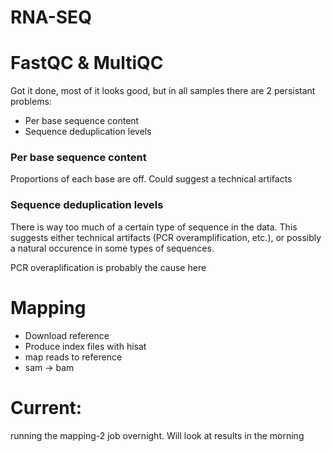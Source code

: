 # RNA-SEQ

# FastQC & MultiQC
Got it done, most of it looks good, but in all samples there are 2 persistant problems:
- Per base sequence content
- Sequence deduplication levels

### Per base sequence content
Proportions of each base are off.
Could suggest a technical artifacts

### Sequence deduplication levels
There is way too much of a certain type of sequence in the data.
This suggests either technical artifacts (PCR overamplification, etc.), or possibly a natural occurence in some types of sequences.

PCR overaplification is probably the cause here

# Mapping

- Download reference
- Produce index files with hisat
- map reads to reference
- sam -> bam

# Current:
running the mapping-2 job overnight. Will look at results in the morning
